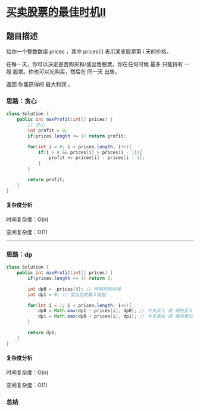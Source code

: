 # [买卖股票的最佳时机II](买卖股票的最佳时机II"[题目地址](https://leetcode.cn/problems/best-time-to-buy-and-sell-stock-ii/description/)")

## 题目描述
给你一个整数数组 prices ，其中 prices[i] 表示某支股票第 i 天的价格。

在每一天，你可以决定是否购买和/或出售股票。你在任何时候 最多 只能持有 一股 股票。你也可以先购买，然后在 同一天 出售。

返回 你能获得的 最大利润 。

### 思路：贪心


```java
class Solution {
    public int maxProfit(int[] prices) {
        // 贪心
        int profit = 0;
        if(prices.length <= 1) return profit;

        for(int i = 0; i < prices.length; i++){
            if(i > 0 && prices[i] > prices[i - 1]){
                profit += prices[i] - prices[i - 1];
            }
        }

        return profit;
    }
}
```

#### 复杂度分析
时间复杂度：O(n)

空间复杂度：O(1)

----

### 思路：dp


```java
class Solution {
    public int maxProfit(int[] prices) {
        if(prices.length <= 1) return 0;

        int dp0 = -prices[0]; // 持有时的利润
        int dp1 = 0; // 卖出后的最大收益

        for(int i = 1; i < prices.length; i++){
            dp0 = Math.max(dp1 - prices[i], dp0); // 今天买入 或 保持买入
            dp1 = Math.max(dp0 + prices[i], dp1); // 今天卖出 或 保持卖出
        }

        return dp1;
    }
}
```

#### 复杂度分析
时间复杂度：O(n)

空间复杂度：O(1)

### 总结
